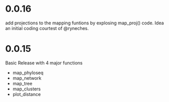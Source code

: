 # 0.0.16
add projections to the mapping funtions by explosing map_proj() code.
Idea an initial coding courtest of @ryneches.

# 0.0.15
Basic Release with 4 major functions
- map_phyloseq
- map_network
- map_tree
- map_clusters
- plot_distance